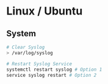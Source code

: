 # Linux / Ubuntu

## System

```bash
# Clear Syslog
> /var/log/syslog
```

```bash
# Restart Syslog Service
systemctl restart syslog # Option 1
service syslog restart # Option 2
```


